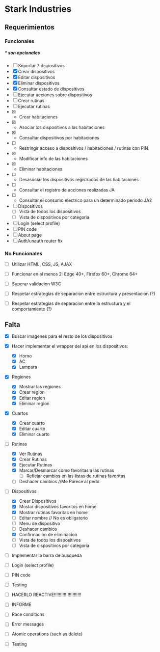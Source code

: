 # Stark Industries
## Requerimientos
### Funcionales
##### * son opcionales
- [ ] Soportar 7 dispositivos
- [x] Crear dispositivos
- [x] Editar dispositivos
- [x] Eliminar dispositivos
- [x] Consultar estado de dispositivos
- [ ] Ejecutar acciones sobre dispositivos
- [ ] Crear rutinas
- [ ] Ejecutar rutinas
- [x] * Crear habitaciones
- [x] * Asociar los dispositivos a las habitaciones
- [x] * Consultar dispositivos por habitaciones
- [ ] * Restringir acceso a dispositivos / habitaciones / rutinas con PIN.
- [x] * Modificar info de las habitaciones
- [x] * Eliminar habitaciones
- [ ] * Desasociar los dispositivos registrados de las habitaciones
- [ ] * Consultar el registro de acciones realizadas JA
- [ ] * Consultar el consumo electrico para un determinado periodo JA2
- [ ] Dispositivos
  - [ ] Vista de todos los dispositivos
  - [ ] Vista de dispositivos por categoria
- [ ] Login (select profile)
- [ ] PIN code
- [ ] About page
- [ ] Auth/unauth router fix
  
### No Funcionales
- [ ] Utilizar HTML, CSS, JS, AJAX
- [ ] Funcionar en al menos 2: Edge 40+, Firefox 60+, Chrome 64+
- [ ]  Superar validacion W3C
- [ ]  Respetar estrategias de separacion entre estructura y presentacion (?)
- [ ]  Respetar estrategias de separacion entre la estructura y el comportamiento (?)



## Falta

- [x] Buscar imagenes para el resto de los dispositivos
- [x] Hacer implementar el wrapper del api en los dispositivos:
  - [x] Horno
  - [x] AC
  - [x] Lampara
- [x] Regiones
  - [x] Mostrar las regiones
  - [x] Crear region
  - [x] Editar region
  - [x] Eliminar region
- [x] Cuartos
  - [x] Crear cuarto
  - [x] Editar cuarto
  - [x] Eliminar cuarto
- [ ] Rutinas
  - [x] Ver Rutinas
  - [x] Crear Rutinas
  - [x] Ejecutar Rutinas
  - [x] Marcar/Desmarcar como favoritas a las rutinas
    -[ ] Reflejar cambios en las listas de rutinas favoritas  
  - [ ] Deshacer cambios //Me Parece al pedo
- [ ] Dispositivos
  - [x] Crear Dispositivos
  - [x] Mostar dispositivos favoritos en home
  - [x] Mostrar rutinas favoritas en home
  - [ ] Editar nombre // No es obligatorio
  - [ ] Menu de dispositivo
  - [ ] Deshacer cambios
  - [x] Confirmacion de eliminacion
  - [ ] Vista de todos los dispositivos
  - [ ] Vista de dispositivos por categoria
- [ ] Implementar la barra de busqueda
- [ ] Login (select profile)
- [ ] PIN code
- [ ] Testing
- [ ] HACERLO REACTIVE!!!!!!!!!!!!!!!!!!!!!!
- [ ] INFORME
- [ ] Race conditions
- [ ] Error messages
- [ ] Atomic operations (such as delete)
- [ ] Testing

